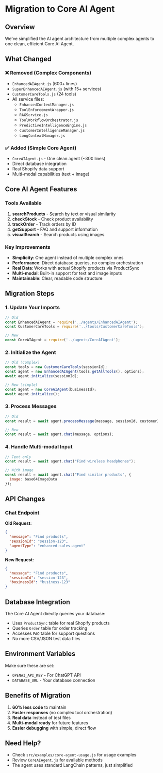# Migration to Core AI Agent

## Overview
We've simplified the AI agent architecture from multiple complex agents to one clean, efficient Core AI Agent.

## What Changed

### ❌ Removed (Complex Components)
- `EnhancedAIAgent.js` (600+ lines)
- `SuperEnhancedAIAgent.js` (with 15+ services)
- `CustomerCareTools.js` (24 tools)
- All service files:
  - `EnhancedContextManager.js`
  - `ToolEnforcementWrapper.js`
  - `RAGService.js`
  - `ToolWorkflowOrchestrator.js`
  - `PredictiveIntelligenceEngine.js`
  - `CustomerIntelligenceManager.js`
  - `LongContextManager.js`

### ✅ Added (Simple Core Agent)
- `CoreAIAgent.js` - One clean agent (~300 lines)
- Direct database integration
- Real Shopify data support
- Multi-modal capabilities (text + image)

## Core AI Agent Features

### Tools Available
1. **searchProducts** - Search by text or visual similarity
2. **checkStock** - Check product availability
3. **trackOrder** - Track orders by ID
4. **getSupport** - FAQ and support information
5. **visualSearch** - Search products using images

### Key Improvements
- **Simplicity**: One agent instead of multiple complex ones
- **Performance**: Direct database queries, no complex orchestration
- **Real Data**: Works with actual Shopify products via ProductSync
- **Multi-modal**: Built-in support for text and image inputs
- **Maintainable**: Clear, readable code structure

## Migration Steps

### 1. Update Your Imports
```javascript
// Old
const EnhancedAIAgent = require('../agents/EnhancedAIAgent');
const CustomerCareTools = require('../tools/CustomerCareTools');

// New
const CoreAIAgent = require('../agents/CoreAIAgent');
```

### 2. Initialize the Agent
```javascript
// Old (complex)
const tools = new CustomerCareTools(sessionId);
const agent = new EnhancedAIAgent(tools.getAllTools(), options);
await agent.initialize(sessionId);

// New (simple)
const agent = new CoreAIAgent(businessId);
await agent.initialize();
```

### 3. Process Messages
```javascript
// Old
const result = await agent.processMessage(message, sessionId, customerId);

// New
const result = await agent.chat(message, options);
```

### 4. Handle Multi-modal Input
```javascript
// Text only
const result = await agent.chat("Find wireless headphones");

// With image
const result = await agent.chat("Find similar products", {
  image: base64ImageData
});
```

## API Changes

### Chat Endpoint
**Old Request:**
```json
{
  "message": "Find products",
  "sessionId": "session-123",
  "agentType": "enhanced-sales-agent"
}
```

**New Request:**
```json
{
  "message": "Find products",
  "sessionId": "session-123",
  "businessId": "business-123"
}
```

## Database Integration
The Core AI Agent directly queries your database:
- Uses `ProductSync` table for real Shopify products
- Queries `Order` table for order tracking
- Accesses `FAQ` table for support questions
- No more CSV/JSON test data files

## Environment Variables
Make sure these are set:
- `OPENAI_API_KEY` - For ChatGPT API
- `DATABASE_URL` - Your database connection

## Benefits of Migration
1. **60% less code** to maintain
2. **Faster responses** (no complex tool orchestration)
3. **Real data** instead of test files
4. **Multi-modal ready** for future features
5. **Easier debugging** with simple, direct flow

## Need Help?
- Check `src/examples/core-agent-usage.js` for usage examples
- Review `CoreAIAgent.js` for available methods
- The agent uses standard LangChain patterns, just simplified